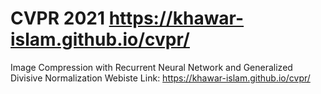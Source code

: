 # CVPR 2021 https://khawar-islam.github.io/cvpr/

Image Compression with Recurrent Neural Network and Generalized Divisive Normalization
Webiste Link: https://khawar-islam.github.io/cvpr/

